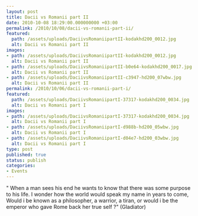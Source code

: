 ```yaml
---
layout: post
title: Dacii vs Romanii part II
date: 2010-10-08 18:29:00.000000000 +03:00
permalink: /2010/10/08/dacii-vs-romanii-part-ii/
featured:
  path: /assets/uploads/DaciivsRomaniipartII-kodakhd200_0012.jpg
  alt: Dacii vs Romanii part II
images:
- path: /assets/uploads/DaciivsRomaniipartII-kodakhd200_0012.jpg
  alt: Dacii vs Romanii part II
- path: /assets/uploads/DaciivsRomaniipartII-b0e64-kodakhd200_0017.jpg
  alt: Dacii vs Romanii part II
- path: /assets/uploads/DaciivsRomaniipartII-c3947-hd200_07wbw.jpg
  alt: Dacii vs Romanii part II
permalink: /2010/10/06/dacii-vs-romanii-part-i/
featured:
  path: /assets/uploads/DaciivsRomaniipartI-37317-kodakhd200_0034.jpg
  alt: Dacii vs Romanii part I
images:
- path: /assets/uploads/DaciivsRomaniipartI-37317-kodakhd200_0034.jpg
  alt: Dacii vs Romanii part I
- path: /assets/uploads/DaciivsRomaniipartI-d988b-hd200_05wbw.jpg
  alt: Dacii vs Romanii part I
- path: /assets/uploads/DaciivsRomaniipartI-d04e7-hd200_03wbw.jpg
  alt: Dacii vs Romanii part I
type: post
published: true
status: publish
categories:
- Events
---
```


" When a man sees his end he wants to know that there was some purpose to his life.
I wonder how the world would speak my name in years to come,
Would i be known as a philosopher, a warrior, a tiran, or would i be
the emperor who gave Rome back her true self ?"
(Gladiator)
